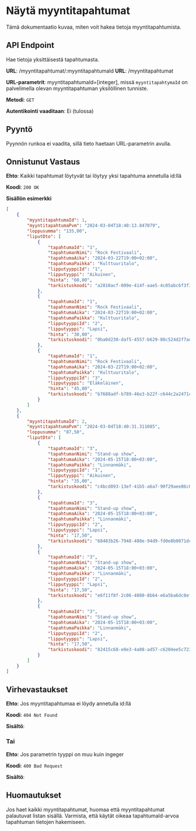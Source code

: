 # Näytä myyntitapahtumat
Tämä dokumentaatio kuvaa, miten voit hakea tietoja myyntitapahtumista.

## API Endpoint
Hae tietoja yksittäisestä tapahtumasta.

**URL**: /myyntitapahtumat/:myyntitapahtumaId
**URL**: /myyntitapahtumat

**URL-parametrit**: myyntitapahtumaId=[integer], missä `myyntitapahtymaId` on palvelimella olevan myyntitapahtuman yksilöllinen tunniste.

**Metodi**: `GET`

**Autentikointi vaaditaan**: Ei (tulossa)

## Pyyntö
Pyynnön runkoa ei vaadita, sillä tieto haetaan URL-parametrin avulla.

## Onnistunut Vastaus
**Ehto**: Kaikki tapahtumat löytyvät tai löytyy yksi tapahtuma annetulla id:llä

**Koodi**: `200 OK`

**Sisällön esimerkki**
```json
[
    {
        "myyntitapahtumaId": 1,
        "myyntitapahtumaPvm": "2024-03-04T18:40:13.847079",
        "loppusumma": "135,00",
        "liputDto": [
            {
                "tapahtumaId": "1",
                "tapahtumanNimi": "Rock Festivaali",
                "tapahtumaAika": "2024-03-22T19:00+02:00",
                "tapahtumaPaikka": "Kulttuuritalo",
                "lipputyyppiId": "1",
                "lipputyyppi": "Aikuinen",
                "hinta": "60,00",
                "tarkistuskoodi": "a2810acf-009e-414f-aae5-4c05abc6f3f3"
            },
            {
                "tapahtumaId": "1",
                "tapahtumanNimi": "Rock Festivaali",
                "tapahtumaAika": "2024-03-22T19:00+02:00",
                "tapahtumaPaikka": "Kulttuuritalo",
                "lipputyyppiId": "2",
                "lipputyyppi": "Lapsi",
                "hinta": "30,00",
                "tarkistuskoodi": "0ba0d230-daf5-4557-b629-80c524d2f7ad"
            },
            {
                "tapahtumaId": "1",
                "tapahtumanNimi": "Rock Festivaali",
                "tapahtumaAika": "2024-03-22T19:00+02:00",
                "tapahtumaPaikka": "Kulttuuritalo",
                "lipputyyppiId": "3",
                "lipputyyppi": "Eläkeläinen",
                "hinta": "45,00",
                "tarkistuskoodi": "b7688adf-b789-46e3-b22f-c644c2a2471c"
            }
        ]
    },
    {
        "myyntitapahtumaId": 2,
        "myyntitapahtumaPvm": "2024-03-04T18:40:31.311085",
        "loppusumma": "87,50",
        "liputDto": [
            {
                "tapahtumaId": "3",
                "tapahtumanNimi": "Stand-up show",
                "tapahtumaAika": "2024-05-15T18:00+03:00",
                "tapahtumaPaikka": "Linnanmäki",
                "lipputyyppiId": "1",
                "lipputyyppi": "Aikuinen",
                "hinta": "35,00",
                "tarkistuskoodi": "c4bcd893-13ef-41b5-a6a7-90f29aee86c0"
            },
            {
                "tapahtumaId": "3",
                "tapahtumanNimi": "Stand-up show",
                "tapahtumaAika": "2024-05-15T18:00+03:00",
                "tapahtumaPaikka": "Linnanmäki",
                "lipputyyppiId": "2",
                "lipputyyppi": "Lapsi",
                "hinta": "17,50",
                "tarkistuskoodi": "68483b26-7948-488e-94d9-fd0e8b0071dc"
            },
            {
                "tapahtumaId": "3",
                "tapahtumanNimi": "Stand-up show",
                "tapahtumaAika": "2024-05-15T18:00+03:00",
                "tapahtumaPaikka": "Linnanmäki",
                "lipputyyppiId": "2",
                "lipputyyppi": "Lapsi",
                "hinta": "17,50",
                "tarkistuskoodi": "e6f11f8f-2c06-4080-8b64-e6a5ba6dc8ef"
            },
            {
                "tapahtumaId": "3",
                "tapahtumanNimi": "Stand-up show",
                "tapahtumaAika": "2024-05-15T18:00+03:00",
                "tapahtumaPaikka": "Linnanmäki",
                "lipputyyppiId": "2",
                "lipputyyppi": "Lapsi",
                "hinta": "17,50",
                "tarkistuskoodi": "82415c68-e0e3-4a08-ad57-c6204ee5c723"
            }
        ]
    }
]
```
## Virhevastaukset
**Ehto**: Jos myyntitapahtumaa ei löydy annetulla id:llä

**Koodi**: `404 Not Found`

**Sisältö**:

### Tai
**Ehto**: Jos parametrin tyyppi on muu kuin ingeger

**Koodi**: `400 Bad Request`

**Sisältö**: 

## Huomautukset
Jos haet kaikki myyntitapahtumat, huomaa että myyntitapahtumat palautuvat listan sisällä. 
Varmista, että käytät oikeaa tapahtumaId-arvoa tapahtuman tietojen hakemiseen.